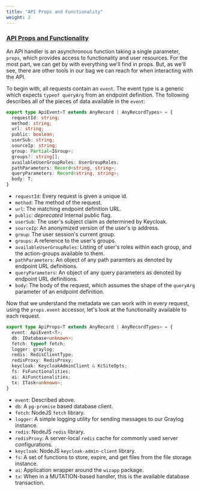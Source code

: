```yaml
---
title: "API Props and Functionality"
weight: 2
---
```


### [API Props and Functionality](#api-props-and-functionality)

An API handler is an asynchronous function taking a single parameter, `props`, which provides access to functionality and user resources. For the most part, we can get by with everything we'll find in props. But, as we'll see, there are other tools in our bag we can reach for when interacting with the API.

To begin with, all requests contain an `event`. The event type is a generic which expects `typeof queryArg` from an endpoint definition. The following describes all of the pieces of data available in the `event`:

```typescript
export type ApiEvent<T extends AnyRecord | AnyRecordTypes> = {
  requestId: string;
  method: string;
  url: string;
  public: boolean;
  userSub: string;
  sourceIp: string;
  group: Partial<IGroup>;
  groups?: string[];
  availableUserGroupRoles: UserGroupRoles;
  pathParameters: Record<string, string>;
  queryParameters: Record<string, string>;
  body: T;
}
```

- `requestId`: Every request is given a unique id.
- `method`: The method of the request.
- `url`: The matching endpoint definition URL.
- `public`: _deprecated_ Internal public flag.
- `userSub`: The user's subject claim as determined by Keycloak.
- `sourceIp`: An anonymized version of the user's ip address.
- `group`: The user session's current group.
- `groups`: A reference to the user's groups.
- `availableUserGroupRoles`: Listing of user's roles within each group, and the action-groups available to them.
- `pathParameters`: An object of any path paramters as denoted by endpoint URL definitions.
- `queryParameters`: An object of any query parameters as denoted by endpoint URL definitions.
- `body`: The body of the request, which assumes the shape of the `queryArg` parameter of an endpoint definition.

Now that we understand the metadata we can work with in every request, using the `props.event` accessor, let's look at the functionality available to each request. 


```typescript
export type ApiProps<T extends AnyRecord | AnyRecordTypes> = {
  event: ApiEvent<T>;
  db: IDatabase<unknown>;
  fetch: typeof fetch;
  logger: graylog;
  redis: RedisClientType;
  redisProxy: RedisProxy;
  keycloak: KeycloakAdminClient & KcSiteOpts;
  fs: FsFunctionalities;
  ai: AiFunctionalities;
  tx: ITask<unknown>;
}
```

- `event`: Described above.
- `db`: A `pg-promise` based database client.
- `fetch`: NodeJS `fetch` library.
- `logger`: A simple logging utility for sending messages to our Graylog instance.
- `redis`: NodeJS `redis` library.
- `redisProxy`: A server-local `redis` cache for commonly used server configurations.
- `keycloak`: NodeJS `keycloak-admin-client` library.
- `fs`: A set of functions to store, expire, and get files from the file storage instance.
- `ai`: Application wrapper around the `wizapp` package.
- `tx`: When in a MUTATION-based handler, this is the available database transaction.